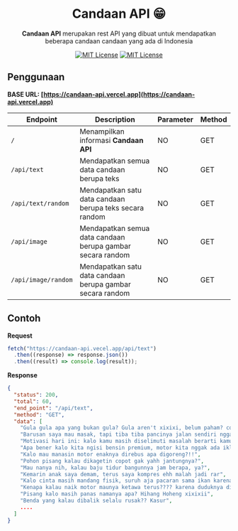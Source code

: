 <div align="center">

# Candaan API 😁

**Candaan API** merupakan rest API yang dibuat untuk mendapatkan beberapa candaan candaan yang ada di Indonesia

[![MIT License](https://img.shields.io/github/license/ardhptr21/candaan-api)](https://github.com/tterb/atomic-design-ui/blob/master/LICENSEs)
[![MIT License](https://img.shields.io/badge/author-ardhptr21-blue)](https://github.com/ardhptr21/)

</div>

## Penggunaan

**BASE URL: [https://candaan-api.vercel.app](https://candaan-api.vercel.app)**

| Endpoint            | Description                                                | Parameter | Method |
| ------------------- | ---------------------------------------------------------- | --------- | ------ |
| `/`                 | Menampilkan informasi **Candaan API**                      | NO        | GET    |
| `/api/text`         | Mendapatkan semua data candaan berupa teks                 | NO        | GET    |
| `/api/text/random`  | Mendapatkan satu data candaan berupa teks secara random    | NO        | GET    |
| `/api/image`        | Mendapatkan semua data candaan berupa gambar secara random | NO        | GET    |
| `/api/image/random` | Mendapatkan satu data candaan berupa gambar secara random  | NO        | GET    |

## Contoh

**Request**

```javascript
fetch("https://candaan-api.vecel.app/api/text")
  .then((response) => response.json())
  .then((result) => console.log(result));
```

**Response**

```json
{
  "status": 200,
  "total": 60,
  "end_point": "/api/text",
  "method": "GET",
  "data": [
    "Gula gula apa yang bukan gula? Gula aren't xixixi, belum paham? coba google translate dulu aokwoakwoak",
    "Barusan saya mau masak, tapi tiba tiba pancinya jalan sendiri nggak tau ke mana, ehh ternyata itu Panci Petualang..... Panji Petualang maksudnya hehehe",
    "Motivasi hari ini: kalo kamu masih diselimuti masalah berarti kamu manusia, karena kalo kamu diselimuti wijen berarti onde-onde",
    "Apa bener kalo kita ngisi bensin premium, motor kita nggak ada iklannya? wkwkwkkw",
    "Kalo mau manasin motor enaknya direbus apa digoreng?!!",
    "Pohon pisang kalau dikagetin copot gak yahh jantungnya?",
    "Mau nanya nih, kalau baju tidur bangunnya jam berapa, ya?",
    "Kemarin anak saya demam, terus saya kompres ehh malah jadi rar",
    "Kalo cinta masih mandang fisik, suruh aja pacaran sama ikan karena ikan banyak fisiknya huhuhuhu",
    "Kenapa kalau naik motor maunya ketawa terus???? karena duduknya diatas jokes",
    "Pisang kalo masih panas namanya apa? Hihang Hoheng xixixii",
    "Benda yang kalau dibalik selalu rusak?? Kasur",
    ....
  ]
}
```
